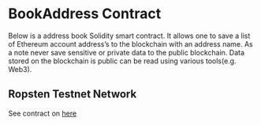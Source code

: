 # BookAddress Contract

Below is a address book Solidity smart contract. It allows one to save a list of Ethereum account address’s to the blockchain with an address name. As a note never save sensitive or private data to the public blockchain. Data stored on the blockchain is public can be read using various tools(e.g. Web3).

## Ropsten Testnet Network
See contract on [here](https://ropsten.etherscan.io/address/0xa6935511228023d7623bdb373a70ea5af73a1c21)
